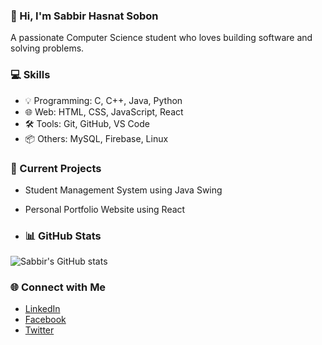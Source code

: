 ### 👋 Hi, I'm Sabbir Hasnat Sobon
A passionate Computer Science student who loves building software and solving problems.

### 💻 Skills
- 💡 Programming: C, C++, Java, Python
- 🌐 Web: HTML, CSS, JavaScript, React
- 🛠️ Tools: Git, GitHub, VS Code
- 📦 Others: MySQL, Firebase, Linux

### 🚀 Current Projects
- Student Management System using Java Swing
- Personal Portfolio Website using React

- ### 📊 GitHub Stats
![Sabbir's GitHub stats](https://github-readme-stats.vercel.app/api?username=sabbir-hasnat&show_icons=true&theme=tokyonight)

### 🌐 Connect with Me
- [LinkedIn](https://linkedin.com/in/sabbir-hasnat)
- [Facebook](https://www.facebook.com/sabbirhasnat146)
- [Twitter](https://x.com/sabbirhasnat146)
